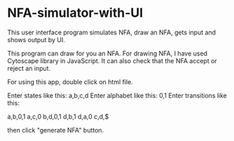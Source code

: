 # NFA-simulator-with-UI
This user interface program simulates NFA, draw an NFA, gets input and shows output by UI.

This program can draw for you an NFA. For drawing NFA, I have used Cytoscape library in JavaScript.
It can also check that the NFA accept or reject an input.

For using this app, double click on html file.

Enter states like this: a,b,c,d
Enter alphabet like this: 0,1
Enter transitions like this:

a,b,0,1
a,c,0
b,d,0,1
d,b,1
d,a,0
c,d,$

then click "generate NFA" button.

